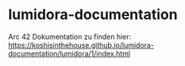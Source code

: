 # lumidora-documentation
Arc 42 Dokumentation zu finden hier: https://koshisinthehouse.github.io/lumidora-documentation/lumidora/1/index.html




